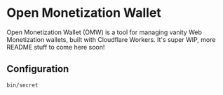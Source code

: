 # Open Monetization Wallet

Open Monetization Wallet (OMW) is a tool for managing vanity Web Monetization wallets, built with Cloudflare Workers. It's super WIP, more README stuff to come here soon!

## Configuration

```
bin/secret
```